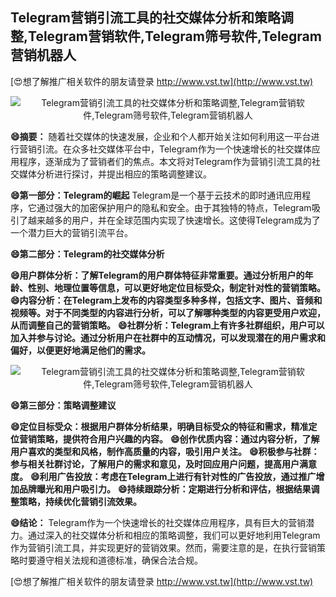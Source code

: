 ## **Telegram营销引流工具的社交媒体分析和策略调整,Telegram营销软件,Telegram筛号软件,Telegram营销机器人**

[😍想了解推广相关软件的朋友请登录 http://www.vst.tw](http://www.vst.tw)

 <center><img src="https://vst.tw/MP4/tuiguang/png/5.png" alt="Telegram营销引流工具的社交媒体分析和策略调整,Telegram营销软件,Telegram筛号软件,Telegram营销机器人"></center>

**😄摘要：**
随着社交媒体的快速发展，企业和个人都开始关注如何利用这一平台进行营销引流。在众多社交媒体平台中，Telegram作为一个快速增长的社交媒体应用程序，逐渐成为了营销者们的焦点。本文将对Telegram作为营销引流工具的社交媒体分析进行探讨，并提出相应的策略调整建议。

**😄第一部分：Telegram的崛起**
Telegram是一个基于云技术的即时通讯应用程序，它通过强大的加密保护用户的隐私和安全。由于其独特的特点，Telegram吸引了越来越多的用户，并在全球范围内实现了快速增长。这使得Telegram成为了一个潜力巨大的营销引流平台。

**😄第二部分：Telegram的社交媒体分析**

**😄用户群体分析：了解Telegram的用户群体特征非常重要。通过分析用户的年龄、性别、地理位置等信息，可以更好地定位目标受众，制定针对性的营销策略。**
**😄内容分析：在Telegram上发布的内容类型多种多样，包括文字、图片、音频和视频等。对于不同类型的内容进行分析，可以了解哪种类型的内容更受用户欢迎，从而调整自己的营销策略。**
**😄社群分析：Telegram上有许多社群组织，用户可以加入并参与讨论。通过分析用户在社群中的互动情况，可以发现潜在的用户需求和偏好，以便更好地满足他们的需求。**

 <center><img src="https://vst.tw/MP4/tuiguang/png/6.png" alt="Telegram营销引流工具的社交媒体分析和策略调整,Telegram营销软件,Telegram筛号软件,Telegram营销机器人"></center>

**😄第三部分：策略调整建议**

**😄定位目标受众：根据用户群体分析结果，明确目标受众的特征和需求，精准定位营销策略，提供符合用户兴趣的内容。**
**😄创作优质内容：通过内容分析，了解用户喜欢的类型和风格，制作高质量的内容，吸引用户关注。**
**😄积极参与社群：参与相关社群讨论，了解用户的需求和意见，及时回应用户问题，提高用户满意度。**
**😄利用广告投放：考虑在Telegram上进行有针对性的广告投放，通过推广增加品牌曝光和用户吸引力。**
**😄持续跟踪分析：定期进行分析和评估，根据结果调整策略，持续优化营销引流效果。**

**😄结论：**
Telegram作为一个快速增长的社交媒体应用程序，具有巨大的营销潜力。通过深入的社交媒体分析和相应的策略调整，我们可以更好地利用Telegram作为营销引流工具，并实现更好的营销效果。然而，需要注意的是，在执行营销策略时要遵守相关法规和道德标准，确保合法合规。

[😍想了解推广相关软件的朋友请登录 http://www.vst.tw](http://www.vst.tw)



